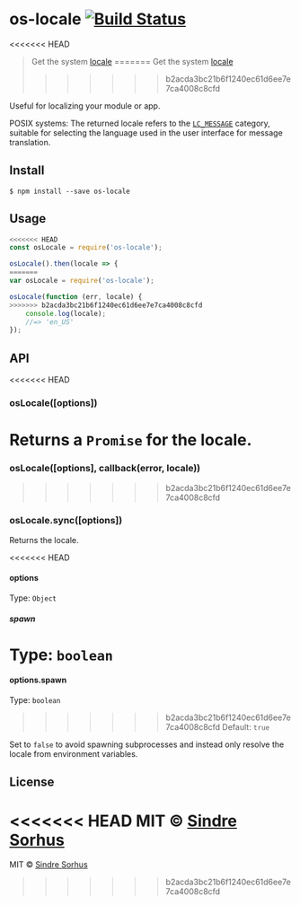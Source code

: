 # os-locale [![Build Status](https://travis-ci.org/sindresorhus/os-locale.svg?branch=master)](https://travis-ci.org/sindresorhus/os-locale)

<<<<<<< HEAD
> Get the system [locale](https://en.wikipedia.org/wiki/Locale_(computer_software))
=======
> Get the system [locale](http://en.wikipedia.org/wiki/Locale)
>>>>>>> b2acda3bc21b6f1240ec61d6ee7e7ca4008c8cfd

Useful for localizing your module or app.

POSIX systems: The returned locale refers to the [`LC_MESSAGE`](http://www.gnu.org/software/libc/manual/html_node/Locale-Categories.html#Locale-Categories) category, suitable for selecting the language used in the user interface for message translation.


## Install

```
$ npm install --save os-locale
```


## Usage

```js
<<<<<<< HEAD
const osLocale = require('os-locale');

osLocale().then(locale => {
=======
var osLocale = require('os-locale');

osLocale(function (err, locale) {
>>>>>>> b2acda3bc21b6f1240ec61d6ee7e7ca4008c8cfd
	console.log(locale);
	//=> 'en_US'
});
```


## API

<<<<<<< HEAD
### osLocale([options])

Returns a `Promise` for the locale.
=======
### osLocale([options], callback(error, locale))
>>>>>>> b2acda3bc21b6f1240ec61d6ee7e7ca4008c8cfd

### osLocale.sync([options])

Returns the locale.

<<<<<<< HEAD
#### options

Type: `Object`

##### spawn

Type: `boolean`<br>
=======
#### options.spawn

Type: `boolean`  
>>>>>>> b2acda3bc21b6f1240ec61d6ee7e7ca4008c8cfd
Default: `true`

Set to `false` to avoid spawning subprocesses and instead only resolve the locale from environment variables.


## License

<<<<<<< HEAD
MIT © [Sindre Sorhus](https://sindresorhus.com)
=======
MIT © [Sindre Sorhus](http://sindresorhus.com)
>>>>>>> b2acda3bc21b6f1240ec61d6ee7e7ca4008c8cfd
